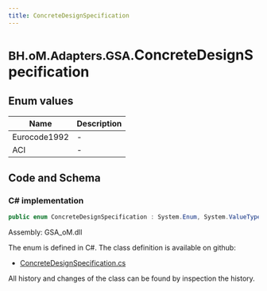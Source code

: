 ```yaml
---
title: ConcreteDesignSpecification
---
```


# <small>BH.oM.Adapters.GSA.</small>**ConcreteDesignSpecification**



## Enum values

| Name            | Description                                                    |
|-----------------|----------------------------------------------------------------|
| Eurocode1992 |  -  |
| ACI |  -  |


## Code and Schema

### C# implementation

``` C# title="C#"
public enum ConcreteDesignSpecification : System.Enum, System.ValueType, System.IComparable, System.ISpanFormattable, System.IFormattable, System.IConvertible
```

Assembly: GSA_oM.dll

The enum is defined in C#. The class definition is available on github:

- [ConcreteDesignSpecification.cs](https://github.com/BHoM/GSA_Toolkit/blob/develop/GSA_oM/Enum\ConcreteDesignSpecification.cs)

All history and changes of the class can be found by inspection the history.
